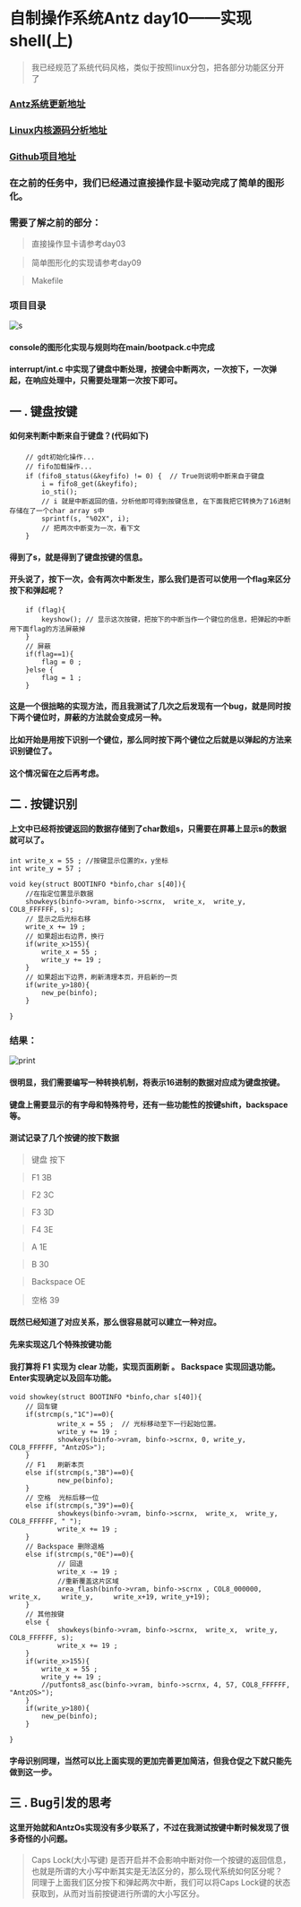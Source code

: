 # 自制操作系统Antz day10——实现shell(上)
> 我已经规范了系统代码风格，类似于按照linux分包，把各部分功能区分开了
### [Antz系统更新地址](https://www.cnblogs.com/LexMoon/category/1262287.html)

### [Linux内核源码分析地址](https://www.cnblogs.com/LexMoon/category/1267413.html)

### [Github项目地址](https://github.com/CasterWx/AntzOS)


### 在之前的任务中，我们已经通过直接操作显卡驱动完成了简单的图形化。
### 需要了解之前的部分：
>   直接操作显卡请参考day03

>   简单图形化的实现请参考day09

>   Makefile

### 项目目录

![s](https://www.cnblogs.com/images/cnblogs_com/LexMoon/1246510/o_project.jpg)

#### console的图形化实现与规则均在main/bootpack.c中完成

#### interrupt/int.c 中实现了键盘中断处理，按键会中断两次，一次按下，一次弹起，在响应处理中，只需要处理第一次按下即可。

## 一 . 键盘按键

#### 如何来判断中断来自于键盘？(代码如下)
```
    // gdt初始化操作...
    // fifo加载操作...
	if (fifo8_status(&keyfifo) != 0) {  // True则说明中断来自于键盘
		i = fifo8_get(&keyfifo);
		io_sti();
		// i 就是中断返回的值，分析他即可得到按键信息, 在下面我把它转换为了16进制存储在了一个char array s中
	    sprintf(s, "%02X", i);
	    // 把两次中断变为一次，看下文
	}
```
#### 得到了s，就是得到了键盘按键的信息。

#### 开头说了，按下一次，会有两次中断发生，那么我们是否可以使用一个flag来区分按下和弹起呢？

```
	if (flag){
	    keyshow(); // 显示这次按键，把按下的中断当作一个键位的信息，把弹起的中断用下面flag的方法屏蔽掉
	}
	// 屏蔽
	if(flag==1){
		flag = 0 ;
	}else {
		flag = 1 ;
	}
```
#### 这是一个很拙略的实现方法，而且我测试了几次之后发现有一个bug，就是同时按下两个键位时，屏蔽的方法就会变成另一种。
#### 比如开始是用按下识别一个键位，那么同时按下两个键位之后就是以弹起的方法来识别键位了。

#### 这个情况留在之后再考虑。

## 二 . 按键识别

#### 上文中已经将按键返回的数据存储到了char数组s，只需要在屏幕上显示s的数据就可以了。

```
int write_x = 55 ; //按键显示位置的x，y坐标
int write_y = 57 ;

void key(struct BOOTINFO *binfo,char s[40]){
    //在指定位置显示数据
    showkeys(binfo->vram, binfo->scrnx,  write_x,  write_y, COL8_FFFFFF, s);
    // 显示之后光标右移
    write_x += 19 ;
    // 如果超出右边界，换行
	if(write_x>155){
		write_x = 55 ;
		write_y += 19 ;
	}
	// 如果超出下边界，刷新清理本页，开启新的一页
	if(write_y>180){
 		new_pe(binfo);
	}

}
```
### 结果：
![print](https://www.cnblogs.com/images/cnblogs_com/LexMoon/1246510/o_print.jpg)

#### 很明显，我们需要编写一种转换机制，将表示16进制的数据对应成为键盘按键。

#### 键盘上需要显示的有字母和特殊符号，还有一些功能性的按键shift，backspace等。

#### 测试记录了几个按键的按下数据
>  键盘    按下  

>   F1      3B   

>   F2      3C   

>   F3      3D   

>   F4      3E   

>   A       1E   

>   B       30   

>   Backspace  OE

>   空格      39

#### 既然已经知道了对应关系，那么很容易就可以建立一种对应。

#### 先来实现这几个特殊按键功能 

#### 我打算将 F1 实现为 clear 功能，实现页面刷新 。 Backspace 实现回退功能。Enter实现确定以及回车功能。

```
void showkey(struct BOOTINFO *binfo,char s[40]){
	// 回车键 
	if(strcmp(s,"1C")==0){ 
			write_x = 55 ;  // 光标移动至下一行起始位置。
			write_y += 19 ;
			showkeys(binfo->vram, binfo->scrnx, 0, write_y, COL8_FFFFFF, "AntzOS>");
	}
	// F1   刷新本页
	else if(strcmp(s,"3B")==0){
			new_pe(binfo);
	}
	// 空格  光标后移一位
	else if(strcmp(s,"39")==0){
			showkeys(binfo->vram, binfo->scrnx,  write_x,  write_y, COL8_FFFFFF, " ");
			write_x += 19 ;
	}
	// Backspace 删除退格
	else if(strcmp(s,"0E")==0){
			// 回退
			write_x -= 19 ;
			//重新覆盖这片区域
			area_flash(binfo->vram, binfo->scrnx , COL8_000000,  write_x,     write_y,     write_x+19, write_y+19);
	}
	// 其他按键
	else {
			showkeys(binfo->vram, binfo->scrnx,  write_x,  write_y, COL8_FFFFFF, s);
			write_x += 19 ;
	}
	if(write_x>155){
		write_x = 55 ;
		write_y += 19 ;
		//putfonts8_asc(binfo->vram, binfo->scrnx, 4, 57, COL8_FFFFFF, "AntzOS>");
	}
	if(write_y>180){
 		new_pe(binfo);
	}

}
```

#### 字母识别同理，当然可以比上面实现的更加完善更加简洁，但我仓促之下就只能先做到这一步。

## 三 . Bug引发的思考

#### 这里开始就和AntzOs实现没有多少联系了，不过在我测试按键中断时候发现了很多奇怪的小问题。

>   Caps Lock(大小写键) 是否开启并不会影响中断对你一个按键的返回信息，也就是所谓的大小写中断其实是无法区分的，那么现代系统如何区分呢？ 同理于上面我们区分按下和弹起两次中断，我们可以将Caps Lock键的状态获取到，从而对当前按键进行所谓的大小写区分。

>   